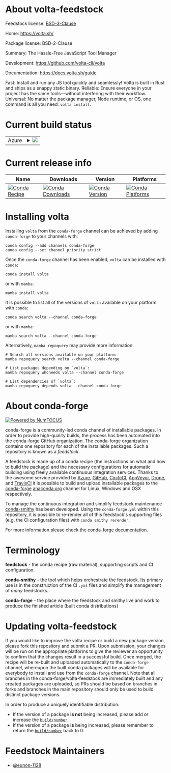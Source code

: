 About volta-feedstock
=====================

Feedstock license: [BSD-3-Clause](https://github.com/conda-forge/volta-feedstock/blob/main/LICENSE.txt)

Home: https://volta.sh/

Package license: BSD-2-Clause

Summary: The Hassle-Free JavaScript Tool Manager

Development: https://github.com/volta-cli/volta

Documentation: https://docs.volta.sh/guide

Fast: Install and run any JS tool quickly and seamlessly! Volta is built in Rust and ships as a snappy static binary.
Reliable: Ensure everyone in your project has the same tools—without interfering with their workflow.
Universal: No matter the package manager, Node runtime, or OS, one command is all you need: `volta install`.

Current build status
====================


<table>
    
  <tr>
    <td>Azure</td>
    <td>
      <details>
        <summary>
          <a href="https://dev.azure.com/conda-forge/feedstock-builds/_build/latest?definitionId=25755&branchName=main">
            <img src="https://dev.azure.com/conda-forge/feedstock-builds/_apis/build/status/volta-feedstock?branchName=main">
          </a>
        </summary>
        <table>
          <thead><tr><th>Variant</th><th>Status</th></tr></thead>
          <tbody><tr>
              <td>linux_64</td>
              <td>
                <a href="https://dev.azure.com/conda-forge/feedstock-builds/_build/latest?definitionId=25755&branchName=main">
                  <img src="https://dev.azure.com/conda-forge/feedstock-builds/_apis/build/status/volta-feedstock?branchName=main&jobName=linux&configuration=linux%20linux_64_" alt="variant">
                </a>
              </td>
            </tr><tr>
              <td>linux_aarch64</td>
              <td>
                <a href="https://dev.azure.com/conda-forge/feedstock-builds/_build/latest?definitionId=25755&branchName=main">
                  <img src="https://dev.azure.com/conda-forge/feedstock-builds/_apis/build/status/volta-feedstock?branchName=main&jobName=linux&configuration=linux%20linux_aarch64_" alt="variant">
                </a>
              </td>
            </tr><tr>
              <td>osx_64</td>
              <td>
                <a href="https://dev.azure.com/conda-forge/feedstock-builds/_build/latest?definitionId=25755&branchName=main">
                  <img src="https://dev.azure.com/conda-forge/feedstock-builds/_apis/build/status/volta-feedstock?branchName=main&jobName=osx&configuration=osx%20osx_64_" alt="variant">
                </a>
              </td>
            </tr><tr>
              <td>osx_arm64</td>
              <td>
                <a href="https://dev.azure.com/conda-forge/feedstock-builds/_build/latest?definitionId=25755&branchName=main">
                  <img src="https://dev.azure.com/conda-forge/feedstock-builds/_apis/build/status/volta-feedstock?branchName=main&jobName=osx&configuration=osx%20osx_arm64_" alt="variant">
                </a>
              </td>
            </tr><tr>
              <td>win_64</td>
              <td>
                <a href="https://dev.azure.com/conda-forge/feedstock-builds/_build/latest?definitionId=25755&branchName=main">
                  <img src="https://dev.azure.com/conda-forge/feedstock-builds/_apis/build/status/volta-feedstock?branchName=main&jobName=win&configuration=win%20win_64_" alt="variant">
                </a>
              </td>
            </tr>
          </tbody>
        </table>
      </details>
    </td>
  </tr>
</table>

Current release info
====================

| Name | Downloads | Version | Platforms |
| --- | --- | --- | --- |
| [![Conda Recipe](https://img.shields.io/badge/recipe-volta-green.svg)](https://anaconda.org/conda-forge/volta) | [![Conda Downloads](https://img.shields.io/conda/dn/conda-forge/volta.svg)](https://anaconda.org/conda-forge/volta) | [![Conda Version](https://img.shields.io/conda/vn/conda-forge/volta.svg)](https://anaconda.org/conda-forge/volta) | [![Conda Platforms](https://img.shields.io/conda/pn/conda-forge/volta.svg)](https://anaconda.org/conda-forge/volta) |

Installing volta
================

Installing `volta` from the `conda-forge` channel can be achieved by adding `conda-forge` to your channels with:

```
conda config --add channels conda-forge
conda config --set channel_priority strict
```

Once the `conda-forge` channel has been enabled, `volta` can be installed with `conda`:

```
conda install volta
```

or with `mamba`:

```
mamba install volta
```

It is possible to list all of the versions of `volta` available on your platform with `conda`:

```
conda search volta --channel conda-forge
```

or with `mamba`:

```
mamba search volta --channel conda-forge
```

Alternatively, `mamba repoquery` may provide more information:

```
# Search all versions available on your platform:
mamba repoquery search volta --channel conda-forge

# List packages depending on `volta`:
mamba repoquery whoneeds volta --channel conda-forge

# List dependencies of `volta`:
mamba repoquery depends volta --channel conda-forge
```


About conda-forge
=================

[![Powered by
NumFOCUS](https://img.shields.io/badge/powered%20by-NumFOCUS-orange.svg?style=flat&colorA=E1523D&colorB=007D8A)](https://numfocus.org)

conda-forge is a community-led conda channel of installable packages.
In order to provide high-quality builds, the process has been automated into the
conda-forge GitHub organization. The conda-forge organization contains one repository
for each of the installable packages. Such a repository is known as a *feedstock*.

A feedstock is made up of a conda recipe (the instructions on what and how to build
the package) and the necessary configurations for automatic building using freely
available continuous integration services. Thanks to the awesome service provided by
[Azure](https://azure.microsoft.com/en-us/services/devops/), [GitHub](https://github.com/),
[CircleCI](https://circleci.com/), [AppVeyor](https://www.appveyor.com/),
[Drone](https://cloud.drone.io/welcome), and [TravisCI](https://travis-ci.com/)
it is possible to build and upload installable packages to the
[conda-forge](https://anaconda.org/conda-forge) [anaconda.org](https://anaconda.org/)
channel for Linux, Windows and OSX respectively.

To manage the continuous integration and simplify feedstock maintenance
[conda-smithy](https://github.com/conda-forge/conda-smithy) has been developed.
Using the ``conda-forge.yml`` within this repository, it is possible to re-render all of
this feedstock's supporting files (e.g. the CI configuration files) with ``conda smithy rerender``.

For more information please check the [conda-forge documentation](https://conda-forge.org/docs/).

Terminology
===========

**feedstock** - the conda recipe (raw material), supporting scripts and CI configuration.

**conda-smithy** - the tool which helps orchestrate the feedstock.
                   Its primary use is in the construction of the CI ``.yml`` files
                   and simplify the management of *many* feedstocks.

**conda-forge** - the place where the feedstock and smithy live and work to
                  produce the finished article (built conda distributions)


Updating volta-feedstock
========================

If you would like to improve the volta recipe or build a new
package version, please fork this repository and submit a PR. Upon submission,
your changes will be run on the appropriate platforms to give the reviewer an
opportunity to confirm that the changes result in a successful build. Once
merged, the recipe will be re-built and uploaded automatically to the
`conda-forge` channel, whereupon the built conda packages will be available for
everybody to install and use from the `conda-forge` channel.
Note that all branches in the conda-forge/volta-feedstock are
immediately built and any created packages are uploaded, so PRs should be based
on branches in forks and branches in the main repository should only be used to
build distinct package versions.

In order to produce a uniquely identifiable distribution:
 * If the version of a package **is not** being increased, please add or increase
   the [``build/number``](https://docs.conda.io/projects/conda-build/en/latest/resources/define-metadata.html#build-number-and-string).
 * If the version of a package **is** being increased, please remember to return
   the [``build/number``](https://docs.conda.io/projects/conda-build/en/latest/resources/define-metadata.html#build-number-and-string)
   back to 0.

Feedstock Maintainers
=====================

* [@eunos-1128](https://github.com/eunos-1128/)

